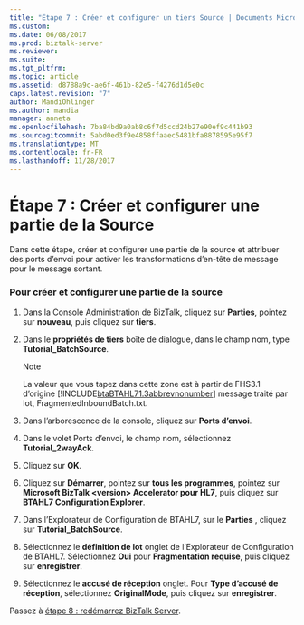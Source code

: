 ```yaml
---
title: "Étape 7 : Créer et configurer un tiers Source | Documents Microsoft"
ms.custom: 
ms.date: 06/08/2017
ms.prod: biztalk-server
ms.reviewer: 
ms.suite: 
ms.tgt_pltfrm: 
ms.topic: article
ms.assetid: d8788a9c-ae6f-461b-82e5-f4276d1d5e0c
caps.latest.revision: "7"
author: MandiOhlinger
ms.author: mandia
manager: anneta
ms.openlocfilehash: 7ba84bd9a0ab8c6f7d5ccd24b27e90ef9c441b93
ms.sourcegitcommit: 5abd0ed3f9e4858ffaaec5481bfa8878595e95f7
ms.translationtype: MT
ms.contentlocale: fr-FR
ms.lasthandoff: 11/28/2017
---
```

# <a name="step-7-create-and-configure-a-source-party"></a>Étape 7 : Créer et configurer une partie de la Source
Dans cette étape, créer et configurer une partie de la source et attribuer des ports d’envoi pour activer les transformations d’en-tête de message pour le message sortant.  
  
### <a name="to-create-and-configure-a-source-party"></a>Pour créer et configurer une partie de la source  
  
1.  Dans la Console Administration de BizTalk, cliquez sur **Parties**, pointez sur **nouveau**, puis cliquez sur **tiers**.  
  
2.  Dans le **propriétés de tiers** boîte de dialogue, dans le champ nom, type **Tutorial_BatchSource**.  
  
    > [!NOTE]
    >  La valeur que vous tapez dans cette zone est à partir de FHS3.1 d’origine [!INCLUDE[btaBTAHL71.3abbrevnonumber](../../includes/btabtahl71-3abbrevnonumber-md.md)] message traité par lot, FragmentedInboundBatch.txt.  
  
3.  Dans l’arborescence de la console, cliquez sur **Ports d’envoi**.  
  
4.  Dans le volet Ports d’envoi, le champ nom, sélectionnez **Tutorial_2wayAck**.  
  
5.  Cliquez sur **OK**.  
  
6.  Cliquez sur **Démarrer**, pointez sur **tous les programmes**, pointez sur **Microsoft BizTalk \<version\> Accelerator pour HL7**, puis cliquez sur **BTAHL7 Configuration Explorer**.  
  
7.  Dans l’Explorateur de Configuration de BTAHL7, sur le **Parties** , cliquez sur **Tutorial_BatchSource**.  
  
8.  Sélectionnez le **définition de lot** onglet de l’Explorateur de Configuration de BTAHL7. Sélectionnez **Oui** pour **Fragmentation requise**, puis cliquez sur **enregistrer**.  
  
9. Sélectionnez le **accusé de réception** onglet. Pour **Type d’accusé de réception**, sélectionnez **OriginalMode**, puis cliquez sur **enregistrer**.  
  
 Passez à [étape 8 : redémarrez BizTalk Server](../../adapters-and-accelerators/accelerator-hl7/step-8-restart-biztalk-server.md).